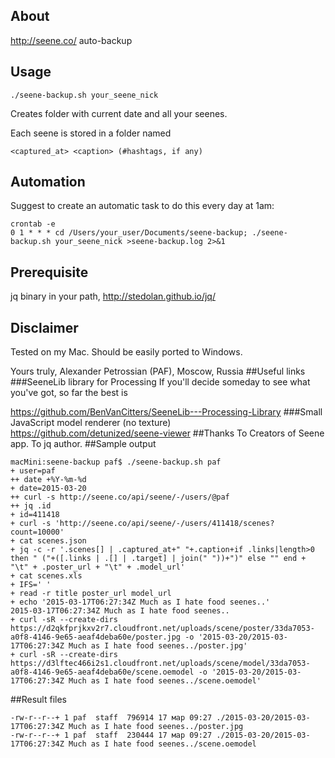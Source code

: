 ## About
http://seene.co/ auto-backup
## Usage
`./seene-backup.sh your_seene_nick`

Creates folder with current date and all your seenes.

Each seene is stored in a folder named 

`<captured_at> <caption> (#hashtags, if any)`
## Automation
Suggest to create an automatic task to do this every day at 1am:
```
crontab -e
0 1 * * * cd /Users/your_user/Documents/seene-backup; ./seene-backup.sh your_seene_nick >seene-backup.log 2>&1
``` 
## Prerequisite
jq binary in your path, http://stedolan.github.io/jq/
## Disclaimer
Tested on my Mac.
Should be easily ported to Windows.

Yours truly,
Alexander Petrossian (PAF), Moscow, Russia
##Useful links
###SeeneLib library for Processing
If you'll decide someday to see what you've got, so far the best is

https://github.com/BenVanCitters/SeeneLib---Processing-Library
###Small JavaScript model renderer (no texture)
https://github.com/detunized/seene-viewer
##Thanks
To Creators of Seene app.
To jq author.
##Sample output
```
macMini:seene-backup paf$ ./seene-backup.sh paf
+ user=paf
++ date +%Y-%m-%d
+ date=2015-03-20
++ curl -s http://seene.co/api/seene/-/users/@paf
++ jq .id
+ id=411418
+ curl -s 'http://seene.co/api/seene/-/users/411418/scenes?count=10000'
+ cat scenes.json
+ jq -c -r '.scenes[] | .captured_at+" "+.caption+if .links|length>0 then " ("+([.links | .[] | .target] | join(" "))+")" else "" end + "\t" + .poster_url + "\t" + .model_url'
+ cat scenes.xls
+ IFS='	'
+ read -r title poster_url model_url
+ echo '2015-03-17T06:27:34Z Much as I hate food seenes..'
2015-03-17T06:27:34Z Much as I hate food seenes..
+ curl -sR --create-dirs https://d2qkfprjkxv2r7.cloudfront.net/uploads/scene/poster/33da7053-a0f8-4146-9e65-aeaf4deba60e/poster.jpg -o '2015-03-20/2015-03-17T06:27:34Z Much as I hate food seenes../poster.jpg'
+ curl -sR --create-dirs https://d3lftec466i2s1.cloudfront.net/uploads/scene/model/33da7053-a0f8-4146-9e65-aeaf4deba60e/scene.oemodel -o '2015-03-20/2015-03-17T06:27:34Z Much as I hate food seenes../scene.oemodel'
```

##Result files
```
-rw-r--r--+ 1 paf  staff  796914 17 мар 09:27 ./2015-03-20/2015-03-17T06:27:34Z Much as I hate food seenes../poster.jpg
-rw-r--r--+ 1 paf  staff  230444 17 мар 09:27 ./2015-03-20/2015-03-17T06:27:34Z Much as I hate food seenes../scene.oemodel
```
